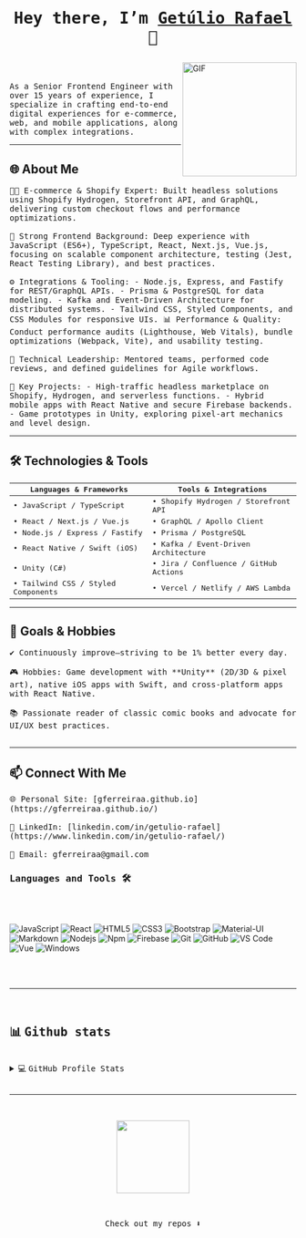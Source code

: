 # <p align="center"><samp>Hey there, I’m <a href="https://gferreiraa.github.io/" target="_blank">Getúlio Rafael</a> 👋</samp></p>

<img src="https://i.imgur.com/jAHtz5b.png" title="source: imgur.com" align="right" alt="GIF" height="200px" />

<p align="left">
<br />
<br />

<samp>
As a Senior Frontend Engineer with over 15 years of experience, I specialize in crafting end-to-end digital experiences for e-commerce, web, and mobile applications, along with complex integrations.  
</samp>

---

## 🌐 About Me
<samp>
 👨‍💻 E-commerce & Shopify Expert: Built headless solutions using Shopify Hydrogen, Storefront API, and GraphQL, delivering custom checkout flows and performance optimizations.<br /><br /> 
 🚀 Strong Frontend Background: Deep experience with JavaScript (ES6+), TypeScript, React, Next.js, Vue.js, focusing on scalable component architecture, testing (Jest, React Testing Library), and best practices.<br /><br />  
 ⚙️ Integrations & Tooling:  
  - Node.js, Express, and Fastify for REST/GraphQL APIs.  
  - Prisma & PostgreSQL for data modeling.  
  - Kafka and Event-Driven Architecture for distributed systems.  
  - Tailwind CSS, Styled Components, and CSS Modules for responsive UIs.  
 📊 Performance & Quality: Conduct performance audits (Lighthouse, Web Vitals), bundle optimizations (Webpack, Vite), and usability testing.<br /><br />   
 🎯 Technical Leadership: Mentored teams, performed code reviews, and defined guidelines for Agile workflows.<br /><br />   
 🚧 Key Projects:  
  - High-traffic headless marketplace on Shopify, Hydrogen, and serverless functions.  
  - Hybrid mobile apps with React Native and secure Firebase backends.  
  - Game prototypes in Unity, exploring pixel-art mechanics and level design.  
</samp>

---

## 🛠 Technologies & Tools
<samp>

| Languages & Frameworks       | Tools & Integrations              |
|------------------------------|-----------------------------------|
| • JavaScript / TypeScript    | • Shopify Hydrogen / Storefront API |
| • React / Next.js / Vue.js   | • GraphQL / Apollo Client         |
| • Node.js / Express / Fastify| • Prisma / PostgreSQL             |
| • React Native / Swift (iOS) | • Kafka / Event-Driven Architecture |
| • Unity (C#)                 | • Jira / Confluence / GitHub Actions |
| • Tailwind CSS / Styled Components | • Vercel / Netlify / AWS Lambda |

</samp>

---

## 🎯 Goals & Hobbies
<samp>
✔️ Continuously improve—striving to be 1% better every day.<br /><br />  
🎮 Hobbies: Game development with **Unity** (2D/3D & pixel art), native iOS apps with Swift, and cross-platform apps with React Native.<br /><br />  
📚 Passionate reader of classic comic books and advocate for UI/UX best practices.<br /><br />  
</samp>

---

## 📫 Connect With Me
<samp>
🌐 Personal Site: [gferreiraa.github.io](https://gferreiraa.github.io/)<br /><br />  
💼 LinkedIn: [linkedin.com/in/getulio-rafael](https://www.linkedin.com/in/getulio-rafael/)<br /><br /> 
📧 Email: gferreiraa@gmail.com  
</samp>

<br />

### <samp>Languages and Tools 🛠</samp>

<br />
<br />

![JavaScript](https://img.shields.io/badge/-JavaScript-%23F7DF1C?style=flat-square&logo=javascript&logoColor=000000&labelColor=%23F7DF1C&color=%23FFCE5A)
![React](https://img.shields.io/badge/-React-61DAFB?style=flat-square&logo=react&logoColor=ffffff)
![HTML5](https://img.shields.io/badge/-HTML5-%23E44D27?style=flat-square&logo=html5&logoColor=ffffff)
![CSS3](https://img.shields.io/badge/-CSS3-%231572B6?style=flat-square&logo=css3)
![Bootstrap](https://img.shields.io/badge/-Bootstrap-563D7C?style=flat-square&logo=Bootstrap)
![Material-UI](https://img.shields.io/badge/-Material%E2%80%93UI-0081CB?style=flat-square&logo=material-ui)
![Markdown](https://img.shields.io/badge/-Markdown-000000?style=flat-square&logo=markdown)
![Nodejs](https://img.shields.io/badge/-Nodejs-339933?style=flat-square&logo=Node.js&logoColor=ffffff)
![Npm](https://img.shields.io/badge/-npm-CB3837?style=flat-square&logo=npm)
![Firebase](https://img.shields.io/badge/-Firebase-FFCA28?style=flat-square&logo=firebase&logoColor=ffffff)
![Git](https://img.shields.io/badge/-Git-%23F05032?style=flat-square&logo=git&logoColor=%23ffffff)
![GitHub](https://img.shields.io/badge/-GitHub-181717?style=flat-square&logo=github)
![VS Code](https://img.shields.io/badge/-VS%20Code-007ACC?style=flat-square&logo=visual-studio-code&logoColor=ffffff)
![Vue](https://img.shields.io/badge/-Vue-4fc08d?style=flat&logo=vuedotjs&logoColor=fff)
![Windows](https://img.shields.io/badge/-Windows-0078D6?style=flat-square&logo=windows&logoColor=ffffff)

<br />
<br />

---

<br/>

## 📊 <samp> Github stats </samp>

<br/>

<details> 
<br/>
<br/>
  <summary>💻 <samp> GitHub Profile Stats </samp></summary>
  <br/>
    <a href="https://github.com/gferreiraa/github-readme-stats"><img alt="gferreiraa Github Stats" src="https://github-readme-stats.vercel.app/api?username=gferreiraa&show_icons=true&count_private=true&theme=dracula&hide_border=true&bg_color=34004d&title_color=F85D7F&icon_color=F8D866" height="192px"/></a>
  <br/>
  <br/>
<a href="https://github.com/gferreiraa/github-readme-stats"><img alt="gferreiraa Top Languages" src="https://github-readme-stats.vercel.app/api/top-langs/?username=gferreiraa&langs_count=8&layout=compact&theme=dracula&hide_border=true&bg_color=34004d&title_color=F85D7F&icon_color=F8D866" height="192px"/></a>
<br/>
<br/>

  <br/>

</details>

<br/>


---

<br/>

<p align="center">
  <a href="#"><img src="https://media.giphy.com/media/vmGjjH1XOjViEfbBfZ/giphy.gif" width="128"></a>
</p>

<br/>

<p align="center"><samp>
Check out my repos ⬇️  
  </samp>
</p>
